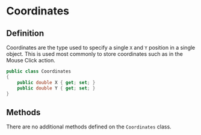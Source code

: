 # Coordinates

## Definition

Coordinates are the type used to specify a single `X` and `Y` position in a single object. This is used most commonly to store coordinates such as in the Mouse Click action.

```csharp
public class Coordinates
{
    public double X { get; set; }
    public double Y { get; set; }
}
```

## Methods

There are no additional methods defined on the `Coordinates` class.
